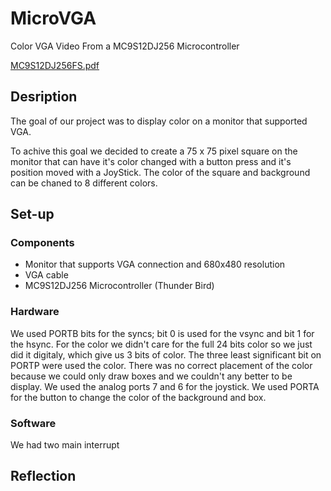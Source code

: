 # MicroVGA

Color VGA Video From a MC9S12DJ256 Microcontroller

[MC9S12DJ256FS.pdf](http://www.nxp.com/assets/documents/data/en/fact-sheets/MC9S12DJ256FS.pdf)

## Desription
The goal of our project was to display color on a monitor that supported VGA. 

To achive this goal we decided to create a 75 x 75 pixel square on the monitor that can have it's color changed with a button press and it's position moved with a JoyStick. The color of the square and background can be chaned to 8 different colors.
## Set-up
### Components
* Monitor that supports VGA connection and 680x480 resolution
* VGA cable
* MC9S12DJ256 Microcontroller (Thunder Bird)

### Hardware
We used PORTB bits for the syncs; bit 0 is used for the vsync and bit 1 for the hsync. For the color we didn't care for the full 24 bits color so we just did it digitaly, which give us 3 bits of color. The three least significant bit on PORTP were used the color. There was no correct placement of the color because we could only draw boxes and we couldn't any better to be display. We used the analog ports 7 and 6 for the joystick. We used PORTA for the button to change the color of the background and box. 

### Software
We had two main interrupt

## Reflection

